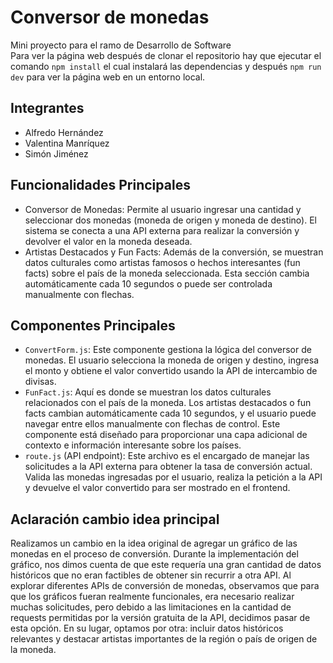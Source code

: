 # Conversor de monedas
Mini proyecto para el ramo de Desarrollo de Software  
Para ver la página web después de clonar el repositorio hay que ejecutar el comando `npm install` el cual instalará las dependencias y después `npm run dev` para ver la página web en un entorno local.

## Integrantes
- Alfredo Hernández
- Valentina Manríquez
- Simón Jiménez

## Funcionalidades Principales
- Conversor de Monedas: Permite al usuario ingresar una cantidad y seleccionar dos monedas (moneda de origen y moneda de destino). El sistema se conecta a una API externa para realizar la conversión y devolver el valor en la moneda deseada.
- Artistas Destacados y Fun Facts: Además de la conversión, se muestran datos culturales como artistas famosos o hechos interesantes (fun facts) sobre el país de la moneda seleccionada. Esta sección cambia automáticamente cada 10 segundos o puede ser controlada manualmente con flechas.

## Componentes Principales
- `ConvertForm.js`: Este componente gestiona la lógica del conversor de monedas. El usuario selecciona la moneda de origen y destino, ingresa el monto y obtiene el valor convertido usando la API de intercambio de divisas.
- `FunFact.js`: Aquí es donde se muestran los datos culturales relacionados con el país de la moneda. Los artistas destacados o fun facts cambian automáticamente cada 10 segundos, y el usuario puede navegar entre ellos manualmente con flechas de control. Este componente está diseñado para proporcionar una capa adicional de contexto e información interesante sobre los países.
- `route.js` (API endpoint): Este archivo es el encargado de manejar las solicitudes a la API externa para obtener la tasa de conversión actual. Valida las monedas ingresadas por el usuario, realiza la petición a la API y devuelve el valor convertido para ser mostrado en el frontend.

## Aclaración cambio idea principal
Realizamos un cambio en la idea original de agregar un gráfico de las monedas en el proceso de conversión. Durante la implementación del gráfico, nos dimos cuenta de que este requería una gran cantidad de datos históricos que no eran factibles de obtener sin recurrir a otra API. Al explorar diferentes APIs de conversión de monedas, observamos que para que los gráficos fueran realmente funcionales, era necesario realizar muchas solicitudes, pero debido a las limitaciones en la cantidad de requests permitidas por la versión gratuita de la API, decidimos pasar de esta opción. En su lugar, optamos por otra: incluir datos históricos relevantes y destacar artistas importantes de la región o país de origen de la moneda. 
